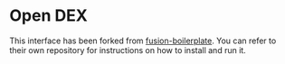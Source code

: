 # Open DEX

This interface has been forked from [fusion-boilerplate](https://github.com/nova-network-inc/fusion-boilerplate). You can refer to their own repository for instructions on how to install and run it.
